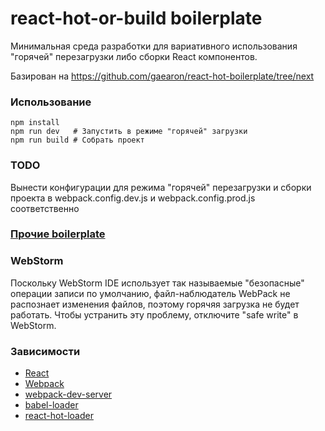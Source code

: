 react-hot-or-build boilerplate
=====================

Минимальная среда разработки для вариативного использования "горячей" перезагрузки либо сборки React компонентов.

Базирован на https://github.com/gaearon/react-hot-boilerplate/tree/next

### Использование

```
npm install
npm run dev   # Запустить в режиме "горячей" загрузки
npm run build # Собрать проект
```

### TODO

Вынести конфигурации для режима "горячей" перезагрузки и сборки проекта в webpack.config.dev.js и webpack.config.prod.js соответственно  

### [Прочие boilerplate](https://github.com/gaearon/react-hot-loader/blob/master/docs/README.md#starter-kits)

### WebStorm

Поскольку WebStorm IDE использует так называемые "безопасные" операции записи по умолчанию, файл-наблюдатель WebPack не распознает изменения файлов, поэтому горячяя загрузка не будет работать. Чтобы устранить эту проблему, отключите "safe write" в WebStorm.

### Зависимости

* [React](https://github.com/facebook/react)
* [Webpack](https://github.com/webpack/webpack)
* [webpack-dev-server](https://github.com/webpack/webpack-dev-server)
* [babel-loader](https://github.com/babel/babel-loader)
* [react-hot-loader](https://github.com/gaearon/react-hot-loader)
